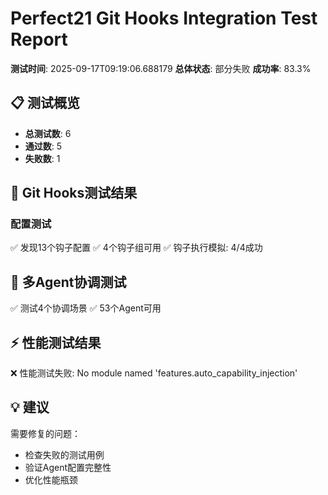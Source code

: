 # Perfect21 Git Hooks Integration Test Report

**测试时间**: 2025-09-17T09:19:06.688179
**总体状态**: 部分失败
**成功率**: 83.3%

## 📋 测试概览

- **总测试数**: 6
- **通过数**: 5
- **失败数**: 1

## 🔧 Git Hooks测试结果

### 配置测试
✅ 发现13个钩子配置
✅ 4个钩子组可用
✅ 钩子执行模拟: 4/4成功

## 🤝 多Agent协调测试

✅ 测试4个协调场景
✅ 53个Agent可用

## ⚡ 性能测试结果

❌ 性能测试失败: No module named 'features.auto_capability_injection'

## 💡 建议

需要修复的问题：

- 检查失败的测试用例
- 验证Agent配置完整性
- 优化性能瓶颈
